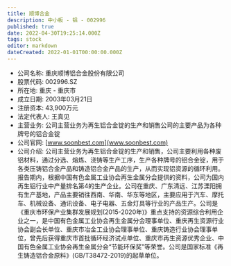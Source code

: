 ```yaml
---
title: 顺博合金
description: 中小板 - 铝 - 002996
published: true
date: 2022-04-30T19:25:14.000Z
tags: stock
editor: markdown
dateCreated: 2022-01-01T00:00:00.000Z
---
```


- 公司名称: 重庆顺博铝合金股份有限公司
- 股票代码: 002996.SZ
- 所在地: 重庆 - 重庆市
- 成立日期: 2003年03月21日
- 注册资本: 43,900万元
- 法定代表人: 王真见
- 主营业务: 公司主营业务为再生铝合金锭的生产和销售公司的主要产品为各种牌号的铝合金锭
- 公司官网: [www.soonbest.com](www.soonbest.com)
- 公司介绍: 公司主营业务为再生铝合金锭的生产和销售，公司主要利用各种废铝材料，通过分选、熔炼、浇铸等生产工序，生产各种牌号的铝合金锭，用于各类压铸铝合金产品和铸造铝合金产品的生产，从而实现铝资源的循环利用。报告期内，根据中国有色金属工业协会再生金属分会提供的资料，公司为国内再生铝行业中产量排名第4的生产企业。公司在重庆、广东清远、江苏溧阳拥有生产基地，产品主要销往西南、华南、华东等地区，主要应用于汽车、摩托车、机械设备、通讯设备、电子电器、五金灯具等行业的产品生产。公司是《重庆市环保产业集群发展规划(2015-2020年)》重点支持的资源综合利用企业之一，是中国有色金属工业协会再生金属分会理事单位、重庆再生资源行业协会副会长单位、重庆市冶金工业协会理事单位、重庆铸造行业协会理事单位，曾先后获得重庆市首批循环经济试点单位、重庆市再生资源优秀企业、中国有色金属工业协会再生金属分会“节能环保奖”等荣誉。公司是国家标准《再生铸造铝合金原料》(GB/T38472-2019)的起草单位。



